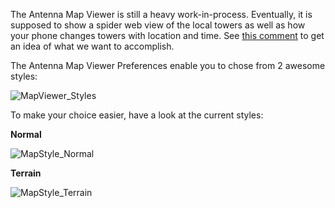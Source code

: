 The Antenna Map Viewer is still a heavy work-in-process. Eventually, it is supposed to show a spider web view of the local towers as well as how your phone changes towers with location and time. See [this comment](https://github.com/SecUpwN/Android-IMSI-Catcher-Detector/issues/13#issuecomment-41944295) to get an idea of what we want to accomplish.

The Antenna Map Viewer Preferences enable you to chose from 2 awesome styles:

![MapViewer_Styles](https://spideroak.com/share/IFEU2U2JINCA/GitHub/home/SecUpwN/SpiderOak/SCREENSHOTS/MapViewer_Styles.png)

To make your choice easier, have a look at the current styles:

**Normal**

![MapStyle_Normal](https://spideroak.com/share/IFEU2U2JINCA/GitHub/home/SecUpwN/SpiderOak/SCREENSHOTS/MapStyle_Normal.png)

**Terrain**

![MapStyle_Terrain](https://spideroak.com/share/IFEU2U2JINCA/GitHub/home/SecUpwN/SpiderOak/SCREENSHOTS/MapStyle_Terrain.png)